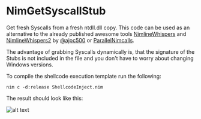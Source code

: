 # NimGetSyscallStub

Get fresh Syscalls from a fresh ntdll.dll copy. This code can be used as an alternative to the already published awesome tools [NimlineWhispers](https://github.com/ajpc500/NimlineWhispers) and [NimlineWhispers2](https://github.com/ajpc500/NimlineWhispers2) by [@ajpc500](https://twitter.com/ajpc500) or [ParallelNimcalls](https://github.com/frkngksl/ParallelNimcalls).

The advantage of grabbing Syscalls dynamically is, that the signature of the Stubs is not included in the file and you don't have to worry about changing Windows versions.

To compile the shellcode execution template run the following:

```
nim c -d:release ShellcodeInject.nim
```

The result should look like this:

![alt text](https://github.com/S3cur3Th1sSh1t/NimGetSyscallStub/raw/main/PoC.PNG)

